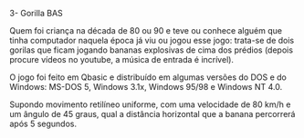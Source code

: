 3- Gorilla BAS

Quem foi criança na década de 80 ou 90 e teve ou conhece alguém que tinha computador naquela época já viu ou jogou esse jogo: trata-se de dois gorilas que ficam jogando bananas explosivas de cima dos prédios (depois procure vídeos no youtube, a música de entrada é incrível).

O jogo foi feito em Qbasic e distribuído em algumas versões do DOS e do Windows: MS-DOS 5, Windows 3.1x, Windows 95/98 e Windows NT 4.0.

Supondo movimento retilíneo uniforme, com uma velocidade de 80 km/h e um ângulo de 45 graus, qual a distância horizontal que a banana percorrerá após 5 segundos.
